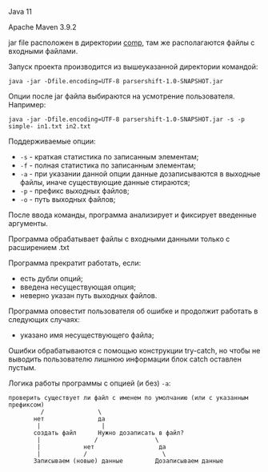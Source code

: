 Java 11

Apache Maven 3.9.2

jar file расположен в директории [comp](comp%2Fparsershift-1.0-SNAPSHOT.jar), там же располагаются файлы с входными файлами.

Запуск проекта производится из вышеуказанной директории командой:

```
java -jar -Dfile.encoding=UTF-8 parsershift-1.0-SNAPSHOT.jar
```

Опции после jar файла выбираются на усмотрение пользователя. Например:

```
java -jar -Dfile.encoding=UTF-8 parsershift-1.0-SNAPSHOT.jar -s -p simple- in1.txt in2.txt
```

Поддерживаемые опции:
+ `-s` - краткая статистика по записанным элементам;
+ `-f` - полная статистика по записанным элементам;
+ `-a` - при указании данной опции данные дозаписываются в выходные файлы, иначе существующие данные стираются;
+ `-p` - префикс выходных файлов;
+ `-o` - путь выходных файлов;

После ввода команды, программа анализирует и фиксирует введенные аргументы.

Программа обрабатывает файлы с входными данными только с расширением .txt

Программа прекратит работать, если:
- есть дубли опций;
- введена несуществующая опция;
- неверно указан путь выходных файлов.

Программа оповестит пользователя об ошибке и продолжит работать в следующих
случаях:
- указано имя несуществующего файла;

Ошибки обрабатываются с помощью конструкции try-catch, но чтобы не выводить 
пользователю лишнюю информации блок catch оставлен пустым. 

Логика работы программы с опцией (и без) `-a`:
```
проверить существует ли файл с именем по умолчанию (или с указанным префиксом)
	     /               \
	   нет               да
	    |                 |
       создать файл      Нужно дозаписать в файл?
	    |               /                \
	    |            нет                  да
	    |	         /                     \
       Записываем (новые) данные         Дозаписываем данные
```